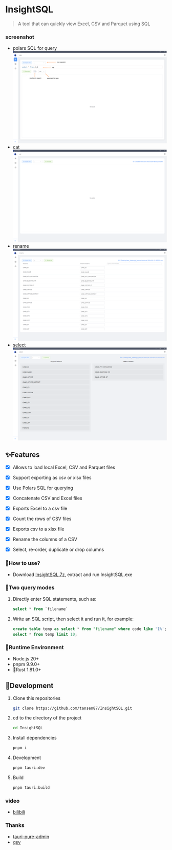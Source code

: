 <h1>InsightSQL</h1>

> A tool that can quickly view Excel, CSV and Parquet using SQL

### screenshot
* polars SQL for query
![sqlp](/demo/sqlp.png)
* cat
![cat](/demo/cat.png)
* rename
![rename](/demo/rename.png)
* select
![select](/demo/select.png)



## ✨Features

- [x] Allows to load local Excel, CSV and Parquet files
- [x] Support exporting as csv or xlsx files
- [x] Use Polars SQL for querying
- [x] Concatenate CSV and Excel files
- [x] Exports Excel to a csv file
- [x] Count the rows of CSV files
- [x] Exports csv to a xlsx file
- [x] Rename the columns of a CSV
- [x] Select, re-order, duplicate or drop columns


### 🍖How to use?

* Download [InsightSQL.7z](https://github.com/tansen87/sqlp/releases/), extract and run InsightSQL.exe

### 🧀Two query modes

1. Directly enter SQL statements, such as:

   ```sql
   select * from `filename`
   ```

2. Write an SQL script, then select it and run it, for example:

   ```sql
   create table temp as select * from "filename" where code like '1%';
   select * from temp limit 10;
   ```

### 🏃‍Runtime Environment

* Node.js 20+
* pnpm 9.9.0+
* 🦀Rust 1.81.0+

## 🚀Development

1. Clone this repositories

   ```bash
   git clone https://github.com/tansen87/InsightSQL.git
   ```

2. cd to the directory of the project

   ```bash
   cd InsightSQL
   ```

3. Install dependencies

   ```bash
   pnpm i
   ```

4. Development

   ```bash
   pnpm tauri:dev
   ```

5. Build

   ```bash
   pnpm tauri:build
   ```

### video

* [bilibili](https://www.bilibili.com/video/BV1XS411c7zd/?spm_id_from=333.999.0.0&vd_source=5ee5270944c6e7a459e1311330bf455c)

### Thanks
* [tauri-pure-admin](https://github.com/pure-admin/tauri-pure-admin)
* [qsv](https://github.com/jqnatividad/qsv)
